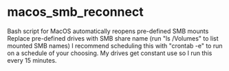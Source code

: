 # macos_smb_reconnect
Bash script for MacOS automatically reopens pre-defined SMB mounts 
Replace pre-defined drives with SMB share name (run "ls /Volumes" to list mounted SMB names)
I recommend scheduling this with "crontab -e" to run on a schedule of your choosing. My drives get constant use so I run this every 15 minutes. 
